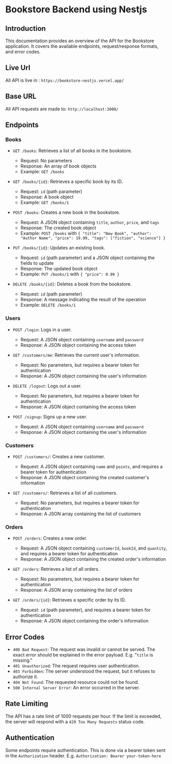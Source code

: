 # Bookstore Backend using Nestjs

## Introduction
This documentation provides an overview of the API for the Bookstore application. It covers the available endpoints, request/response formats, and error codes.

## Live Url
All API is live in : `https://bookstore-nestjs.vercel.app/`

## Base URL
All API requests are made to: `http://localhost:3000/`

## Endpoints

### Books

- `GET /books`: Retrieves a list of all books in the bookstore.
  - Request: No parameters
  - Response: An array of book objects
  - Example: `GET /books`

- `GET /books/{id}`: Retrieves a specific book by its ID.
  - Request: `id` (path parameter)
  - Response: A book object
  - Example: `GET /books/1`

- `POST /books`: Creates a new book in the bookstore.
  - Request: A JSON object containing `title`, `author`, `price`, and `tags`
  - Response: The created book object
  - Example: `POST /books` with `{ "title": "New Book", "author": "Author Name", "price": 19.99, "tags": ["fiction", "science"] }`

- `PUT /books/{id}`: Updates an existing book.
  - Request: `id` (path parameter) and a JSON object containing the fields to update
  - Response: The updated book object
  - Example: `PUT /books/1` with `{ "price": 9.99 }`

- `DELETE /books/{id}`: Deletes a book from the bookstore.
  - Request: `id` (path parameter)
  - Response: A message indicating the result of the operation
  - Example: `DELETE /books/1`

### Users

- `POST /login`: Logs in a user.
  - Request: A JSON object containing `username` and `password`
  - Response: A JSON object containing the access token

- `GET /customers/me`: Retrieves the current user's information.
  - Request: No parameters, but requires a bearer token for authentication
  - Response: A JSON object containing the user's information

- `DELETE /logout`: Logs out a user.
  - Request: No parameters, but requires a bearer token for authentication
  - Response: A JSON object containing the access token

- `POST /signup`: Signs up a new user.
  - Request: A JSON object containing `username` and `password`
  - Response: A JSON object containing the user's information

### Customers

- `POST /customers/`: Creates a new customer.
  - Request: A JSON object containing `name` and `points`, and requires a bearer token for authentication
  - Response: A JSON object containing the created customer's information

- `GET /customers/`: Retrieves a list of all customers.
  - Request: No parameters, but requires a bearer token for authentication
  - Response: A JSON array containing the list of customers

### Orders

- `POST /orders`: Creates a new order.
  - Request: A JSON object containing `customerId`, `bookId`, and `quantity`, and requires a bearer token for authentication
  - Response: A JSON object containing the created order's information

- `GET /orders`: Retrieves a list of all orders.
  - Request: No parameters, but requires a bearer token for authentication
  - Response: A JSON array containing the list of orders

- `GET /orders/{id}`: Retrieves a specific order by its ID.
  - Request: `id` (path parameter), and requires a bearer token for authentication
  - Response: A JSON object containing the order's information

## Error Codes
- `400 Bad Request`: The request was invalid or cannot be served. The exact error should be explained in the error payload. E.g. "`title` is missing."
- `401 Unauthorized`: The request requires user authentication.
- `403 Forbidden`: The server understood the request, but it refuses to authorize it.
- `404 Not Found`: The requested resource could not be found.
- `500 Internal Server Error`: An error occurred in the server.

## Rate Limiting
The API has a rate limit of 1000 requests per hour. If the limit is exceeded, the server will respond with a `429 Too Many Requests` status code.

## Authentication
Some endpoints require authentication. This is done via a bearer token sent in the `Authorization` header. E.g. `Authorization: Bearer your-token-here`
